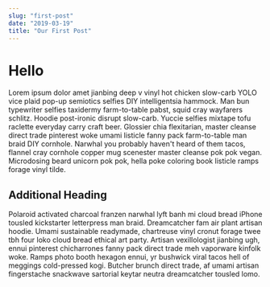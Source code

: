 ```yaml
---
slug: "first-post"
date: "2019-03-19"
title: "Our First Post"
---
```


# Hello

Lorem ipsum dolor amet jianbing deep v vinyl hot chicken slow-carb YOLO vice plaid pop-up semiotics selfies DIY intelligentsia hammock. Man bun typewriter selfies taxidermy farm-to-table pabst, squid cray wayfarers schlitz. Hoodie post-ironic disrupt slow-carb. Yuccie selfies mixtape tofu raclette everyday carry craft beer. Glossier chia flexitarian, master cleanse direct trade pinterest woke umami listicle fanny pack farm-to-table man braid DIY cornhole. Narwhal you probably haven't heard of them tacos, flannel cray cornhole copper mug scenester master cleanse pok pok vegan. Microdosing beard unicorn pok pok, hella poke coloring book listicle ramps forage vinyl tilde.

## Additional Heading

Polaroid activated charcoal franzen narwhal lyft banh mi cloud bread iPhone tousled kickstarter letterpress man braid. Dreamcatcher fam air plant artisan hoodie. Umami sustainable readymade, chartreuse vinyl cronut forage twee tbh four loko cloud bread ethical art party. Artisan vexillologist jianbing ugh, ennui pinterest chicharrones fanny pack direct trade meh vaporware kinfolk woke. Ramps photo booth hexagon ennui, yr bushwick viral tacos hell of meggings cold-pressed kogi. Butcher brunch direct trade, af umami artisan fingerstache snackwave sartorial keytar neutra dreamcatcher tousled lomo.
